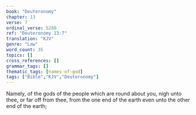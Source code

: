 ```yaml
---
book: "Deuteronomy"
chapter: 13
verse: 7
ordinal_verse: 5280
ref: "Deuteronomy 13:7"
translation: "KJV"
genre: "Law"
word_count: 35
topics: []
cross_references: []
grammar_tags: []
thematic_tags: [names-of-god]
tags: ["Bible","KJV","Deuteronomy"]
---
```

Namely, of the gods of the people which are round about you, nigh unto thee, or far off from thee, from the one end of the earth even unto the other end of the earth;
